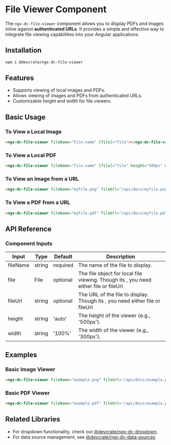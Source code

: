 # File Viewer Component

The `ngx-dc-file-viewer` component allows you to display PDFs and images inline against **authenticated URLs**. It provides a simple and effective way to integrate file viewing capabilities into your Angular applications.

## Installation

```bash
npm i @devcrate/ngx-dc-file-viewer
```

## Features

- Supports viewing of local images and PDFs.
- Allows viewing of images and PDFs from authenticated URLs.
- Customizable height and width for file viewers.

## Basic Usage

### To View a Local Image

```html
<ngx-dc-file-viewer fileName="file.name" [file]="file"></ngx-dc-file-viewer>
```

### To View a Local PDF

```html
<ngx-dc-file-viewer fileName="file.name" [file]="file" height="500px" width="300px"></ngx-dc-file-viewer>
```

### To View an Image from a URL

```html
<ngx-dc-file-viewer fileName="myfile.png" fileUrl="/api/docs/myfile.png"></ngx-dc-file-viewer>
```

### To View a PDF from a URL

```html
<ngx-dc-file-viewer fileName="myfile.pdf" fileUrl="/api/docs/myfile.pdf" height="500px" width="300px"></ngx-dc-file-viewer>
```

## API Reference

### Component Inputs

| Input      | Type   | Default | Description                                      |
|------------|--------|---------|--------------------------------------------------|
| fileName   | string | required| The name of the file to display.                 |
| file       | File   | optional| The file object for local file viewing. Though its , you need either file or fileUrl          |
| fileUrl    | string | optional| The URL of the file to display. Though its , you need either file or fileUrl                  |
| height     | string | 'auto'  | The height of the viewer (e.g., '500px').        |
| width      | string | '100%'  | The width of the viewer (e.g., '300px').         |

## Examples

### Basic Image Viewer

```html
<ngx-dc-file-viewer fileName="example.png" fileUrl="/api/docs/example.png"></ngx-dc-file-viewer>
```

### Basic PDF Viewer

```html
<ngx-dc-file-viewer fileName="example.pdf" fileUrl="/api/docs/example.pdf" height="500px" width="300px"></ngx-dc-file-viewer>
```

## Related Libraries

- For dropdown functionality, check out [@devcrate/ngx-dc-dropdown](../ngx-dc-dropdown/README.md#modal).
- For data source management, see [@devcrate/ngx-dc-data-sources](../ngx-dc-data-sources/README.md#modal)
